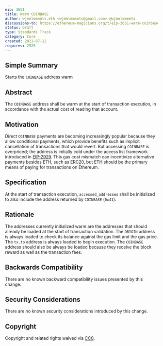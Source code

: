 ```yaml
---
eip: 3651
title: Warm COINBASE
author: wjmelements.eth <wjmelements@gmail.com> @wjmelements
discussions-to: https://ethereum-magicians.org/t/eip-3651-warm-coinbase/6640
status: Draft
type: Standards Track
category: Core
created: 2021-07-12
requires: 2929
---
```


## Simple Summary
Starts the `COINBASE` address warm

## Abstract
The `COINBASE` address shall be warm at the start of transaction execution, in accordance with the actual cost of reading that account.

## Motivation
Direct `COINBASE` payments are becoming increasingly popular because they allow conditional payments, which provide benefits such as implicit cancellation of transactions that would revert.
But accessing `COINBASE` is overpriced; the address is initially cold under the access list framework introduced in [EIP-2929](https://eips.ethereum.org/EIPS/eip-2929).
This gas cost mismatch can incentivize alternative payments besides ETH, such as ERC20, but ETH should be the primary means of paying for transactions on Ethereum.

## Specification
At the start of transaction execution, `accessed_addresses` shall be initialized to also include the address returned by `COINBASE` (`0x41`).

## Rationale
The addresses currently initialized warm are the addresses that should already be loaded at the start of transaction validation.
The `ORIGIN` address is always loaded to check its balance against the gas limit and the gas price.
The `tx.to` address is always loaded to begin execution.
The `COINBASE` address should also be always be loaded because they receive the block reward as well as the transaction fees.

## Backwards Compatibility
There are no known backward compatibility issues presented by this change.

## Security Considerations
There are no known security considerations introduced by this change.

## Copyright
Copyright and related rights waived via [CC0](https://creativecommons.org/publicdomain/zero/1.0/).
